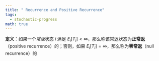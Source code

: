 ```yaml
---
title: " Recurrence and Positive Recurrence"
tags:
  - stochastic-progress
math: true
---
```


**定义**：如果一个*常返*状态 $i$ 满足 $E_i[T_i] < \infty$，那么称该常返状态为**正常返**（positive recurrence）的；否则，如果 $E_i[T_i] = \infty$，那么称为**零常返**（null recurrence）的